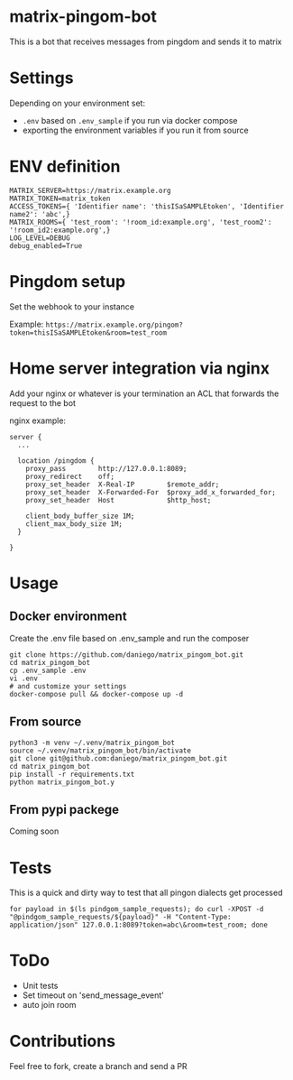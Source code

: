 # matrix-pingom-bot

This is a bot that receives messages from pingdom and sends it to matrix

# Settings
Depending on your environment set:
- `.env` based on `.env_sample` if you run via docker compose
- exporting the environment variables if you run it from source

# ENV definition
```
MATRIX_SERVER=https://matrix.example.org
MATRIX_TOKEN=matrix_token
ACCESS_TOKENS={ 'Identifier name': 'thisISaSAMPLEtoken', 'Identifier name2': 'abc',}
MATRIX_ROOMS={ 'test_room': '!room_id:example.org', 'test_room2': '!room_id2:example.org',}
LOG_LEVEL=DEBUG
debug_enabled=True
```

# Pingdom setup
Set the webhook to your instance

Example: `https://matrix.example.org/pingom?token=thisISaSAMPLEtoken&room=test_room`

# Home server integration via nginx
Add your nginx or whatever is your termination an ACL that forwards the request to the bot

nginx example:
```
server {
  ...

  location /pingdom {
    proxy_pass        http://127.0.0.1:8089;
    proxy_redirect    off;
    proxy_set_header  X-Real-IP        $remote_addr;
    proxy_set_header  X-Forwarded-For  $proxy_add_x_forwarded_for;
    proxy_set_header  Host             $http_host;

    client_body_buffer_size 1M;
    client_max_body_size 1M;
  }

}
```
# Usage
Docker environment
------------------
Create the .env file based on .env_sample and run the composer
```
git clone https://github.com/daniego/matrix_pingom_bot.git
cd matrix_pingom_bot
cp .env_sample .env
vi .env
# and customize your settings
docker-compose pull && docker-compose up -d
```
From source
-----------
```
python3 -m venv ~/.venv/matrix_pingom_bot
source ~/.venv/matrix_pingom_bot/bin/activate
git clone git@github.com:daniego/matrix_pingom_bot.git
cd matrix_pingom_bot
pip install -r requirements.txt
python matrix_pingom_bot.y
```
From pypi packege
-----------
Coming soon

# Tests
This is a quick and dirty way to test that all pingon dialects get processed
```
for payload in $(ls pindgom_sample_requests); do curl -XPOST -d "@pindgom_sample_requests/${payload}" -H "Content-Type: application/json" 127.0.0.1:8089?token=abc\&room=test_room; done
```

# ToDo
- Unit tests
- Set timeout on 'send_message_event'
- auto join room

# Contributions
Feel free to fork, create a branch and send a PR
